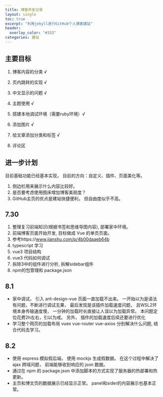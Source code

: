 ```yaml
---
title: 博客开发记录
layout: single
toc: true
excerpt: "利用jekyll进行GitHub个人博客建站"
header:
  overlay_color: "#333"
categories: 建站
---
```


## 主要目标
1. 博客内容的分类 √
2. 页内跳转的实现 √
3. 中文显示的问题 √
4. 主题使用 √
5. 搭建本地调试环境（需要ruby环境）√
6. 添加图片 √
7. 给文章添加分类和标签 √

8. 评论区

## 进一步计划
目前基础功能已经基本实现， 目前的方向：自定义、插件、页面美化等。

1. 侧边栏用来展示什么内容比较好。
2. 是否要考虑使用图床增加博客美观度？
3. GitHub主页的优点是建站快捷便利， 但自由度似乎不高。

## 7.30
1. 整理复习前端知识(根据书签和思维导图内容), 部署家中环境。
2. 前端博客页面开始开发, 目标做成 Vue 的单页页面。
3. 参考https://www.jianshu.com/p/4b00daaeb64b
4. typescript 学习
5. vue3 项目结构
6. vue3 代码如何调试
7. 拆除3中的组件进行分析, 拆解sidebar组件
8. npm的包管理和 package.json

## 8.1
* 家中调试， 引入 ant-design-vue 页面一直加载不出来。 一开始以为是语法有问题，不断进行调试无果， 最后发现是该插件加载速度问题， 且WSL2环境本身传输速度慢， 一分钟的加载时长直接让人误以为加载异常。 本问题定位花费2h左右，引以为戒。 另外， 插件的加载速度后续还要进行优化
* 学习整个网页的加载布局 vuex vue-router vue-axios 分别解决什么问题, 结合代码去学习。

## 8.2
* 使用 express 模拟假后端， 使用 mockjs 生成假数据。 在这个过程中解决了 ajax 跨域问题， 前端能够收到响应的 json 数据。
* 通过在 npm 的 package.json 中添加脚本的方式实现了服务器的热部署和热更新。
* 主页和博文页的数据展示已经显示正常。 panel和sider的内容展示也基本正常。